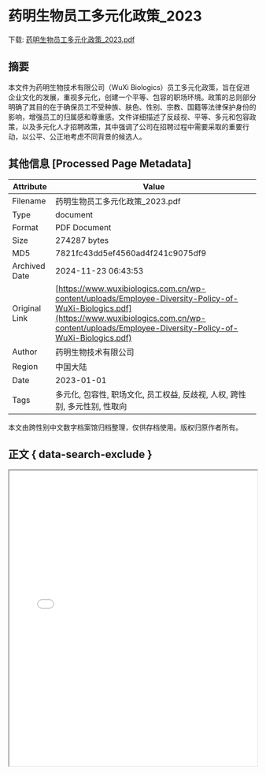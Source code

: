 # 药明生物员工多元化政策_2023

<!-- tcd_download_link -->
下载: <a href="药明生物员工多元化政策_2023.pdf" download>药明生物员工多元化政策_2023.pdf</a>
<!-- tcd_download_link_end -->

## 摘要

<!-- tcd_abstract -->
本文件为药明生物技术有限公司（WuXi Biologics）员工多元化政策，旨在促进企业文化的发展，重视多元化，创建一个平等、包容的职场环境。政策的总则部分明确了其目的在于确保员工不受种族、肤色、性别、宗教、国籍等法律保护身份的影响，增强员工的归属感和尊重感。文件详细描述了反歧视、平等、多元和包容政策，以及多元化人才招聘政策，其中强调了公司在招聘过程中需要采取的重要行动，以公平、公正地考虑不同背景的候选人。

<!-- tcd_abstract_end -->

## 其他信息 [Processed Page Metadata]

| Attribute       | Value                                  |
|-----------------|----------------------------------------|
| Filename        | 药明生物员工多元化政策_2023.pdf                             |
| Type            | document                                 |
| Format          | PDF Document                               |
| Size            | 274287 bytes                           |
| MD5             | 7821fc43dd5ef4560ad4f241c9075df9                                  |
| Archived Date   | 2024-11-23 06:43:53                             |
| Original Link   | [https://www.wuxibiologics.com.cn/wp-content/uploads/Employee-Diversity-Policy-of-WuXi-Biologics.pdf](https://www.wuxibiologics.com.cn/wp-content/uploads/Employee-Diversity-Policy-of-WuXi-Biologics.pdf)                         |
| Author          | 药明生物技术有限公司                               |
| Region          | 中国大陆                               |
| Date            | 2023-01-01                                 |
| Tags            | 多元化, 包容性, 职场文化, 员工权益, 反歧视, 人权, 跨性别, 多元性别, 性取向                                 |

本文由跨性别中文数字档案馆归档整理，仅供存档使用。版权归原作者所有。


## 正文 { data-search-exclude }

<!-- tcd_main_text -->
<iframe src="../药明生物员工多元化政策_2023.pdf" width="100%" height="600px">
    <p>无法显示PDF，请下载查看。</p>
</iframe>
<!-- tcd_main_text_end -->

